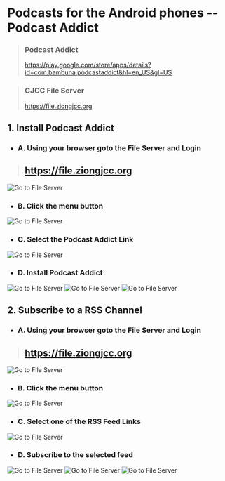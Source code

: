 # Podcasts for the Android phones -- Podcast Addict

> ### Podcast Addict
> https://play.google.com/store/apps/details?id=com.bambuna.podcastaddict&hl=en_US&gl=US

> ### GJCC File Server
> https://file.ziongjcc.org

## 1. Install Podcast Addict

* ### A. Using your browser goto the File Server and Login

> ## https://file.ziongjcc.org

![Go to File Server](images/fileserver/FileServer-Login-02.png)

* ### B. Click the menu button

![Go to File Server](images/fileserver/FileServer-Menu-Button.png)

* ### C. Select the Podcast Addict Link

![Go to File Server](images/fileserver/FileServer-Menu-Podcast-Addict.png)

* ### D. Install Podcast Addict

![Go to File Server](images/podcastaddict/Addict-Playstore-Install.png)
![Go to File Server](images/podcastaddict/Addict-Playstore-Installing.png)
![Go to File Server](images/podcastaddict/Addict-Playstore-Installed.png)

## 2. Subscribe to a RSS Channel

* ### A. Using your browser goto the File Server and Login

> ## https://file.ziongjcc.org

![Go to File Server](images/fileserver/FileServer-Login-01.png)

* ### B. Click the menu button

![Go to File Server](images/fileserver/FileServer-Menu-Button.png)

* ### C. Select one of the RSS Feed Links

![Go to File Server](images/fileserver/FileServer-Menu-RSS-Feeds.png)


* ### D. Subscribe to the selected feed

![Go to File Server](images/podcastaddict/Addict-Subscribe-01.png)
![Go to File Server](images/podcastaddict/Addict-Subscribe-02.png)
![Go to File Server](images/podcastaddict/Addict-Subscription.png)


